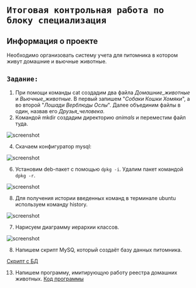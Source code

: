 # `Итоговая контрольная работа по блоку специализация`

## Информация о проекте

Необходимо организовать систему учета для питомника в котором живут
домашние и вьючные животные.

## `Задание:`

1. При помощи команды cat создадим два файла *Домашние_животные* и *Вьючные_животные*. В первый запишем "*Собаки Кошки Хомяки*", а во второй "*Лошади Верблюды Ослы*". Далее объединим файлы в один, назвав его *Друзья_человека*.
2. Командой mkdir создадим директорию *animals* и переместим файл туда.
   
![screenshot](https://github.com/Timzmei/SpecFin/assets/57046083/9f61bb66-fecd-4c34-ba57-4659bab719f6)

4. Скачаем конфигуратор mysql:
   
![screenshot](https://github.com/Timzmei/SpecFin/assets/57046083/99a8fe03-1502-4047-8ccb-08ef2e900a64)


6. Установим deb-пакет с помощью ```dpkg -i```. Удалим пакет командой ```dpkg -r```.
   
![screenshot](https://github.com/Timzmei/SpecFin/assets/57046083/d87b0b5d-aeca-44de-9a42-15f7b2e01a3c)

8. Для получения истории введенных команд в терминале ubuntu используем команду history.

![screenshot](https://github.com/Timzmei/SpecFin/assets/57046083/df1ef864-a73a-4ff7-956c-884d27ceb52e)

7. Нарисуем диаграмму иерархии классов.

![screenshot](https://github.com/Timzmei/SpecFin/assets/57046083/c40a6e1a-014e-4325-86e6-73349254d3da)

8. Напишем скрипт MySQ, который создаёт базу данных питомника.

[Скрипт с БД](my_db.sql)

13. Напишем программу, имитирующую работу реестра домашних животных.
[Код программы](main.py)
